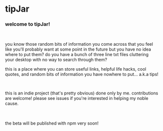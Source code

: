 # tipJar

### welcome to tipJar!
<br>

you know those random bits of information you come across that you feel like you'll probably want at some point in the future but you have no idea where to put them?
do you have a bunch of three line txt files cluttering your desktop with no way to search through them?

this is a place where you can store useful links, helpful life hacks, cool quotes, and random bits of information you have nowhere to put... a.k.a tips!

<br>

this is an indie project (that's pretty obvious) done only by me. contributions are welcome! please see issues if you're interested in helping my noble cause.

<br>
<br>
the beta will be published with npm very soon!
